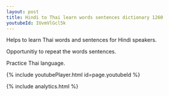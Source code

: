 ```yaml
---
layout: post
title: Hindi to Thai learn words sentences dictionary 1260 
youtubeId: IUvmVlGcl5k
---
```

 
 
Helps to learn Thai words and sentences for Hindi speakers.

Opportunitiy to repeat the words sentences. 

Practice Thai language. 
 
{% include youtubePlayer.html id=page.youtubeId %}
 
 
{% include analytics.html %}